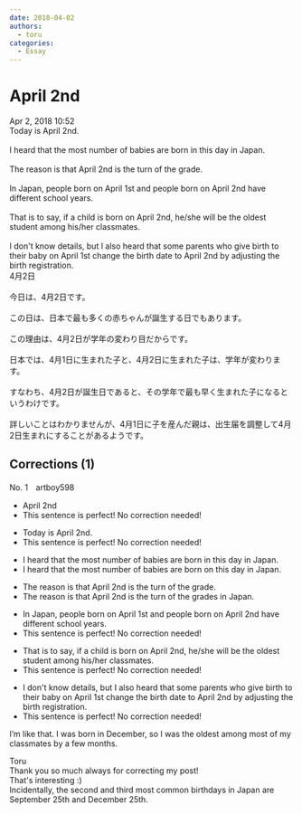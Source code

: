 ```yaml
---
date: 2018-04-02
authors:
  - toru
categories:
  - Essay
---
```


<h1 id="subject_show">April 2nd</h1>
<div class="date">Apr 2, 2018 10:52</div>
<div id="post"><div id="body_show_ori">
Today is April 2nd.<br/><br/>I heard that the most number of babies are born in this day in Japan.<br/><br/>The reason is that April 2nd is the turn of the grade.<br/><br/>In Japan, people born on April 1st and people born on April 2nd have different school years.<br/><br/>That is to say, if a child is born on April 2nd, he/she will be the oldest student among his/her classmates.<br/><br/>I don't know details, but I also heard that some parents who give birth to their baby on April 1st change the birth date to April 2nd by adjusting the birth registration.
</div></div>

<!-- more -->

<div id="post_ja"><div id="body_show_mo">
4月2日<br/><br/>今日は、4月2日です。<br/><br/>この日は、日本で最も多くの赤ちゃんが誕生する日でもあります。<br/><br/>この理由は、4月2日が学年の変わり目だからです。<br/><br/>日本では、4月1日に生まれた子と、4月2日に生まれた子は、学年が変わります。<br/><br/>すなわち、4月2日が誕生日であると、その学年で最も早く生まれた子になるというわけです。<br/><br/>詳しいことはわかりませんが、4月1日に子を産んだ親は、出生届を調整して4月2日生まれにすることがあるようです。
</div></div>

## Corrections (1)
<div id="block"><div class="first_name"> No. 1　<span class="just_name">artboy598</span></div><div id="block2">
<ul class="correction_field">
<li class="incorrect">April 2nd</li>
<li class="corrected perfect">This sentence is perfect! No correction needed!</li>
</ul>
<ul class="correction_field">
<li class="incorrect">Today is April 2nd.</li>
<li class="corrected perfect">This sentence is perfect! No correction needed!</li>
</ul>
<ul class="correction_field">
<li class="incorrect">I heard that the most number of babies are born in this day in Japan.</li>
<li class="corrected correct">
I heard that the most number of babies are born <span class="f_blue">on</span> this day in Japan.
</li>
</ul>
<ul class="correction_field">
<li class="incorrect">The reason is that April 2nd is the turn of the grade.</li>
<li class="corrected correct">
The reason is that April 2nd is the turn of the <span class="f_blue">grades in Japan</span>.
</li>
</ul>
<ul class="correction_field">
<li class="incorrect">In Japan, people born on April 1st and people born on April 2nd have different school years.</li>
<li class="corrected perfect">This sentence is perfect! No correction needed!</li>
</ul>
<ul class="correction_field">
<li class="incorrect">That is to say, if a child is born on April 2nd, he/she will be the oldest student among his/her classmates.</li>
<li class="corrected perfect">This sentence is perfect! No correction needed!</li>
</ul>
<ul class="correction_field">
<li class="incorrect">I don't know details, but I also heard that some parents who give birth to their baby on April 1st change the birth date to April 2nd by adjusting the birth registration.</li>
<li class="corrected perfect">This sentence is perfect! No correction needed!</li>
</ul>
<p class="comment_small">
 I’m like that.  I was born in December, so I was the oldest among most of my classmates by a few months.
</p>

</div><div class="name"><span class="just_name">Toru</span><br>
Thank you so much always for correcting my post!<br/>That's interesting :)<br/>Incidentally, the second and third most common birthdays in Japan are September 25th and December 25th.
</div>
</div>

